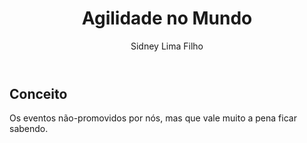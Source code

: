 ﻿---
layout:     post

title:      'Agilidade no Mundo'
author:     Sidney Lima Filho
image:      ''
excerpt:    > 
			Os eventos não-promovidos por nós, mas que vale muito a pena ficar sabendo
published:  true
categories: 'post agilidade-no-mundo'
tags:       []

---

## Conceito

Os eventos não-promovidos por nós, mas que vale muito a pena ficar sabendo.